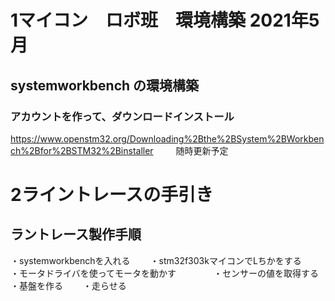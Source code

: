 # 1マイコン　ロボ班　環境構築 2021年5月
## systemworkbench の環境構築
### アカウントを作って、ダウンロードインストール
https://www.openstm32.org/Downloading%2Bthe%2BSystem%2BWorkbench%2Bfor%2BSTM32%2Binstaller
　　
随時更新予定　　

# 2ライントレースの手引き
## ラントレース製作手順
・systemworkbenchを入れる　　
・stm32f303kマイコンでLちかをする　　　　
・モータドライバを使ってモータを動かす　　　　
・センサーの値を取得する　　
・基盤を作る　　
・走らせる　　
